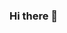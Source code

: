 ### Hi there 👋

<!--
**webstyle/webstyle** is a ✨ _special_ ✨ repository because its `README.md` (this file) appears on your GitHub profile.
![webstyle's github stats](https://github-readme-stats.vercel.app/api?username=webstyle&show_icons=true&theme=cobalt)


Here are some ideas to get you started:

- 🔭 I’m currently working on ...
- 🌱 I’m currently learning ...
- 👯 I’m looking to collaborate on ...
- 🤔 I’m looking for help with ...
- 💬 Ask me about ...
- 📫 How to reach me: ...
- 😄 Pronouns: ...
- ⚡ Fun fact: ...
-->
